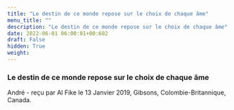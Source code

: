 ```yaml
---
title: "Le destin de ce monde repose sur le choix de chaque âme"
menu_title: ""
description: "Le destin de ce monde repose sur le choix de chaque âme"
date: 2022-06-01 06:00:01+00:602
draft: False
hidden: True
weight:
---
```

### Le destin de ce monde repose sur le choix de chaque âme

André - reçu par Al Fike le 13 Janvier 2019, Gibsons, Colombie-Britannique, Canada.



